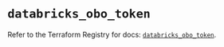# `databricks_obo_token`

Refer to the Terraform Registry for docs: [`databricks_obo_token`](https://registry.terraform.io/providers/databricks/databricks/1.73.0/docs/resources/obo_token).
